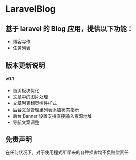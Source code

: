LaravelBlog
====

基于 laravel 的 Blog 应用，提供以下功能：
----

- 博客写作
- 任务列表

版本更新说明
----

#### v0.1

- 首页板块优化
- 文章中的图片处理
- 文章列表翻页控件样式
- 后台文章管理里列表添加状态指示
- 后台 Banner 设置支持直接输入资源地址
- 导航文案调整

免责声明
----

在任何状况下，对于使用程式所带来的各种损害均不负赔偿责任
